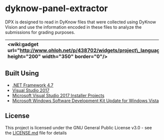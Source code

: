 # dyknow-panel-extractor

DPX is designed to read in DyKnow files that were collected using DyKnow Vision and use the information encoded in these files to analyze the submissions for grading purposes.

| &lt;wiki:gadget url="http://www.ohloh.net/p/438702/widgets/project\_languages.xml" height="200" width="350" border="0"/&gt; | &lt;wiki:gadget url="http://www.ohloh.net/p/438702/widgets/project\_basic\_stats.xml" height="250" width="350" border="0"/&gt; |
|:----------------------------------------------------------------------------------------------------------------------------|:-------------------------------------------------------------------------------------------------------------------------------|

## Built Using

* [.NET Framework 4.7](https://www.microsoft.com/en-us/download/details.aspx?id=55170&desc=dotnet47)
* [Visual Studio 2017](https://www.visualstudio.com/vs/)
* [Microsoft Visual Studio 2017 Installer Projects](https://marketplace.visualstudio.com/items?itemName=VisualStudioProductTeam.MicrosoftVisualStudio2017InstallerProjects)
* [Microsoft Windows Software Development Kit Update for Windows Vista](https://www.microsoft.com/en-us/download/details.aspx?id=14477)

## License

This project is licensed under the GNU General Public License v3.0 - see the [LICENSE.md](LICENSE.md) file for details
